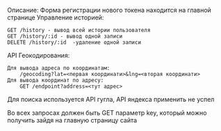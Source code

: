 Описание:
Форма регистрации нового токена находится на главной странице
Управление историей:

	GET /history - вывод всей истории пользователя
	GET /history/:id - вывод одной записи
	DELETE /history/:id  -удаление одной записи

API Геокодирования:

	Для вывода адреса по координатам:
		/geocoding?lat=<первая координати>&lng=<вторая координати>
	Для вывода координат по адресу:
		GET /endpoint?address=<тут адрес>
Для поиска используется API гугла, API яндекса применить не успел

Во всех запросах должен быть GET параметр key, который можно получить зайдя на главную страницу сайта
